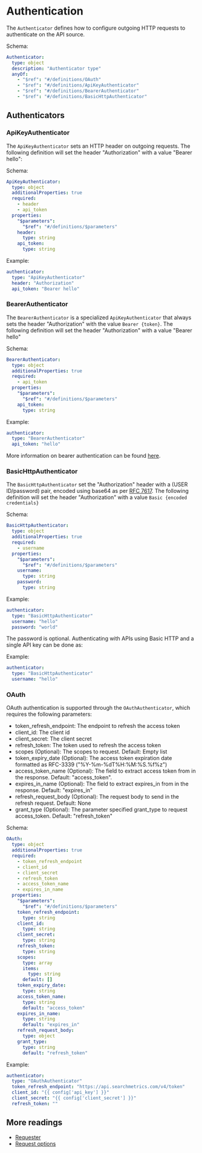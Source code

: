 # Authentication

The `Authenticator` defines how to configure outgoing HTTP requests to authenticate on the API
source.

Schema:

```yaml
Authenticator:
  type: object
  description: "Authenticator type"
  anyOf:
    - "$ref": "#/definitions/OAuth"
    - "$ref": "#/definitions/ApiKeyAuthenticator"
    - "$ref": "#/definitions/BearerAuthenticator"
    - "$ref": "#/definitions/BasicHttpAuthenticator"
```

## Authenticators

### ApiKeyAuthenticator

The `ApiKeyAuthenticator` sets an HTTP header on outgoing requests. The following definition will
set the header "Authorization" with a value "Bearer hello":

Schema:

```yaml
ApiKeyAuthenticator:
  type: object
  additionalProperties: true
  required:
    - header
    - api_token
  properties:
    "$parameters":
      "$ref": "#/definitions/$parameters"
    header:
      type: string
    api_token:
      type: string
```

Example:

```yaml
authenticator:
  type: "ApiKeyAuthenticator"
  header: "Authorization"
  api_token: "Bearer hello"
```

### BearerAuthenticator

The `BearerAuthenticator` is a specialized `ApiKeyAuthenticator` that always sets the header
"Authorization" with the value `Bearer {token}`. The following definition will set the header
"Authorization" with a value "Bearer hello"

Schema:

```yaml
BearerAuthenticator:
  type: object
  additionalProperties: true
  required:
    - api_token
  properties:
    "$parameters":
      "$ref": "#/definitions/$parameters"
    api_token:
      type: string
```

Example:

```yaml
authenticator:
  type: "BearerAuthenticator"
  api_token: "hello"
```

More information on bearer authentication can be found
[here](https://swagger.io/docs/specification/authentication/bearer-authentication/).

### BasicHttpAuthenticator

The `BasicHttpAuthenticator` set the "Authorization" header with a (USER ID/password) pair, encoded
using base64 as per
[RFC 7617](https://developer.mozilla.org/en-US/docs/Web/HTTP/Authentication#basic_authentication_scheme).
The following definition will set the header "Authorization" with a value
`Basic {encoded credentials}`

Schema:

```yaml
BasicHttpAuthenticator:
  type: object
  additionalProperties: true
  required:
    - username
  properties:
    "$parameters":
      "$ref": "#/definitions/$parameters"
    username:
      type: string
    password:
      type: string
```

Example:

```yaml
authenticator:
  type: "BasicHttpAuthenticator"
  username: "hello"
  password: "world"
```

The password is optional. Authenticating with APIs using Basic HTTP and a single API key can be done
as:

Example:

```yaml
authenticator:
  type: "BasicHttpAuthenticator"
  username: "hello"
```

### OAuth

OAuth authentication is supported through the `OAuthAuthenticator`, which requires the following
parameters:

- token_refresh_endpoint: The endpoint to refresh the access token
- client_id: The client id
- client_secret: The client secret
- refresh_token: The token used to refresh the access token
- scopes (Optional): The scopes to request. Default: Empty list
- token_expiry_date (Optional): The access token expiration date formatted as RFC-3339
  ("%Y-%m-%dT%H:%M:%S.%f%z")
- access_token_name (Optional): The field to extract access token from in the response. Default:
  "access_token".
- expires_in_name (Optional): The field to extract expires_in from in the response. Default:
  "expires_in"
- refresh_request_body (Optional): The request body to send in the refresh request. Default: None
- grant_type (Optional): The parameter specified grant_type to request access_token. Default:
  "refresh_token"

Schema:

```yaml
OAuth:
  type: object
  additionalProperties: true
  required:
    - token_refresh_endpoint
    - client_id
    - client_secret
    - refresh_token
    - access_token_name
    - expires_in_name
  properties:
    "$parameters":
      "$ref": "#/definitions/$parameters"
    token_refresh_endpoint:
      type: string
    client_id:
      type: string
    client_secret:
      type: string
    refresh_token:
      type: string
    scopes:
      type: array
      items:
        type: string
      default: []
    token_expiry_date:
      type: string
    access_token_name:
      type: string
      default: "access_token"
    expires_in_name:
      type: string
      default: "expires_in"
    refresh_request_body:
      type: object
    grant_type:
      type: string
      default: "refresh_token"
```

Example:

```yaml
authenticator:
  type: "OAuthAuthenticator"
  token_refresh_endpoint: "https://api.searchmetrics.com/v4/token"
  client_id: "{{ config['api_key'] }}"
  client_secret: "{{ config['client_secret'] }}"
  refresh_token: ""
```

## More readings

- [Requester](./requester.md)
- [Request options](./request-options.md)

